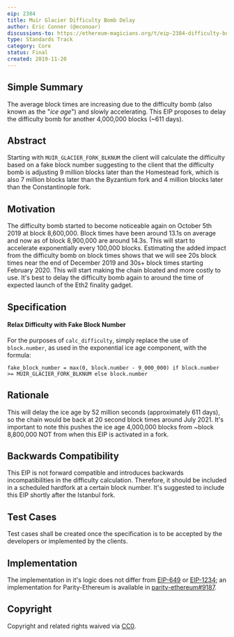```yaml
---
eip: 2384
title: Muir Glacier Difficulty Bomb Delay
author: Eric Conner (@econoar)
discussions-to: https://ethereum-magicians.org/t/eip-2384-difficulty-bomb-delay
type: Standards Track
category: Core
status: Final
created: 2019-11-20
---
```


## Simple Summary
The average block times are increasing due to the difficulty bomb (also known as the "_ice age_") and slowly accelerating. This EIP proposes to delay the difficulty bomb for another 4,000,000 blocks (~611 days).

## Abstract
Starting with `MUIR_GLACIER_FORK_BLKNUM` the client will calculate the difficulty based on a fake block number suggesting to the client that the difficulty bomb is adjusting 9 million blocks later than the Homestead fork, which is also 7 million blocks later than the Byzantium fork and 4 million blocks later than the Constantinople fork.

## Motivation
The difficulty bomb started to become noticeable again on October 5th 2019 at block 8,600,000. Block times have been around 13.1s on average and now as of block 8,900,000 are around 14.3s. This will start to accelerate exponentially every 100,000 blocks. Estimating the added impact from the difficulty bomb on block times shows that we will see 20s block times near the end of December 2019 and 30s+ block times starting February 2020. This will start making the chain bloated and more costly to use. It's best to delay the difficulty bomb again to around the time of expected launch of the Eth2 finality gadget.

## Specification
#### Relax Difficulty with Fake Block Number
For the purposes of `calc_difficulty`, simply replace the use of `block.number`, as used in the exponential ice age component, with the formula:

    fake_block_number = max(0, block.number - 9_000_000) if block.number >= MUIR_GLACIER_FORK_BLKNUM else block.number

## Rationale
This will delay the ice age by 52 million seconds (approximately 611 days), so the chain would be back at 20 second block times around July 2021. It's important to note this pushes the ice age 4,000,000 blocks from ~block 8,800,000 NOT from when this EIP is activated in a fork.

## Backwards Compatibility
This EIP is not forward compatible and introduces backwards incompatibilities in the difficulty calculation. Therefore, it should be included in a scheduled hardfork at a certain block number. It's suggested to include this EIP shortly after the Istanbul fork.

## Test Cases
Test cases shall be created once the specification is to be accepted by the developers or implemented by the clients.

## Implementation
The implementation in it's logic does not differ from [EIP-649](./eip-649.md) or [EIP-1234](./eip-1234.md); an implementation for Parity-Ethereum is available in [parity-ethereum#9187](https://github.com/paritytech/parity-ethereum/pull/9187).

## Copyright
Copyright and related rights waived via [CC0](https://creativecommons.org/publicdomain/zero/1.0/).
